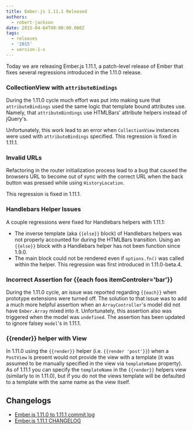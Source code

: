 ```yaml
---
title: Ember.js 1.11.1 Released
authors:
  - robert-jackson
date: 2015-04-04T00:00:00.000Z
tags:
  - releases
  - '2015'
  - version-1-x
---
```



Today we are releasing Ember.js 1.11.1, a patch-level release of Ember that
fixes several regressions introduced in the 1.11.0 release.

### CollectionView with `attributeBindings`

During the 1.11.0 cycle much effort was put into making sure that `attributeBindings` used
the same logic that template bound attributes use.  Namely, that `attributeBindings` use
HTMLBars' attribute helpers instead of jQuery's.

Unfortunately, this work lead to an error when `CollectionView` instances were used with
`attributeBindings` specified.  This regression is fixed in 1.11.1.

<!-- alex ignore invalid -->
### Invalid URLs

Refactoring in the router initialization process lead to a bug that caused the browsers URL
to become out of sync with the correct URL when the back button was pressed while using
`HistoryLocation`.

This regression is fixed in 1.11.1.

### Handlebars Helper Issues

A couple regressions were fixed for Handlebars helpers with 1.11.1:

- The inverse template (aka `{{else}}` block) of Handlebars helpers was not properly accounted
  for during the HTMLBars transition. Using an `{{else}}` block with a Handlebars helper has
  not been function since 1.9.0.
- The main block could not be rendered even if `options.fn()` was called within the helper. This
regression was first introduced in 1.11.0-beta.4.

### Incorrect Assertion for {{each foos itemControler='bar'}}

During the 1.11.0 cycle, an issue was reported regarding `{{each}}` when prototype extensions were turned off.
The solution to that issue was to add a much more helpful assertion when an `ArrayController`'s model
did not have `Ember.Array` mixed into it. Unfortunately, this assertion also was triggered when the
model was `undefined`. The assertion has been updated to ignore falsey `model`'s in 1.11.1.


### {{render}} helper with View

In 1.11.0 using the `{{render}}` helper (i.e. `{{render 'post'}}`) when a `PostView` is present would not
provide the view with a template (it was assumed to be manually specified in the view via `templateName`
property). As of 1.11.1 you can specify the `templateName` in the `{{render}}` helpers view (similarly to in 1.11.0),
but if you do not the views template will be defaulted to a template with the same name as the view itself.

## Changelogs

- [Ember.js 1.11.0 to 1.11.1 commit log](https://github.com/emberjs/ember.js/compare/v1.11.0...v1.11.1)
- [Ember.js 1.11.1 CHANGELOG](https://github.com/emberjs/ember.js/releases/tag/v1.11.1)
